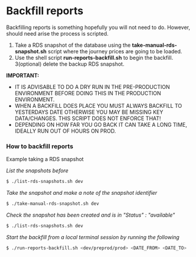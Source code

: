 # Backfill reports

Backfilling reports is something hopefully you will not need to do. However, should need arise the process is scripted.

1. Take a RDS snapshot of the database using the **take-manual-rds-snapshot.sh** script where the journey prices are going to be loaded.
2. Use the shell script **run-reports-backfill.sh** to begin the backfill.
3(optional) delete the backup RDS snapshot.

**IMPORTANT:**

- IT IS ADVISABLE TO DO A DRY RUN IN THE PRE-PRODUCTION ENVIRONMENT BEFORE DOING THIS IN THE PRODUCTION ENVIRONMENT.
- WHEN A BACKFILL DOES PLACE YOU MUST ALWAYS BACKFILL TO YESTERDAYS DATE OTHERWISE YOU MAY BE MISSING KEY DATA/CHANGES. THIS SCRIPT DOES NOT ENFORCE THAT!
- DEPENDING ON HOW FAR YOU GO BACK IT CAN TAKE A LONG TIME, IDEALLY RUN OUT OF HOURS ON PROD.

### How to backfill reports

Example taking a RDS snapshot

_List the snapshots before_

```bash
$ ./list-rds-snapshots.sh dev
```

_Take the snapshot and make a note of the snapshot identifier_

```bash
$ ./take-manual-rds-snapshot.sh dev
```

_Check the snapshot has been created and is in "Status" : "available"_

```bash
$ ./list-rds-snapshots.sh dev
```

_Start the backfill from a local terminal session by running the following_

```bash
$ ./run-reports-backfill.sh <dev/preprod/prod> <DATE_FROM> <DATE_TO> 
```
